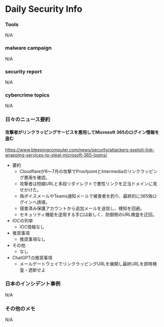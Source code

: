# Daily Security Info

### Tools
N/A

### malware campaign
N/A

### security report
N/A

### cybercrime topics
N/A

### 日々のニュース要約

#### 攻撃者がリンクラッピングサービスを悪用してMicrosoft 365のログイン情報を盗む
https://www.bleepingcomputer.com/news/security/attackers-exploit-link-wrapping-services-to-steal-microsoft-365-logins/

- 要約
    - Cloudflareが6〜7月の攻撃でProofpointとIntermediaのリンクラッピング悪用を確認。  
    - 攻撃者は短縮URLと多段リダイレクトで悪性リンクを正当ドメインに見せかけた。  
    - 偽ボイスメールやTeams通知メールで被害者を釣り、最終的に365偽ログインへ誘導。  
    - 侵害済み保護アカウントから追加メールを送信し、検知を回避。  
    - セキュリティ機能を逆用する手口は新しく、防御側のURL検査を迂回。  
- IOCの列挙
    - IOC情報なし
- 推奨事項
    - 推奨事項なし
- その他
    - なし
- ChatGPTの推奨事項
    - メールゲートウェイでリンクラッピングURLを展開し最終URLを即時検査・遮断せよ

### 日本のインシデント事例
N/A

### その他のメモ
N/A